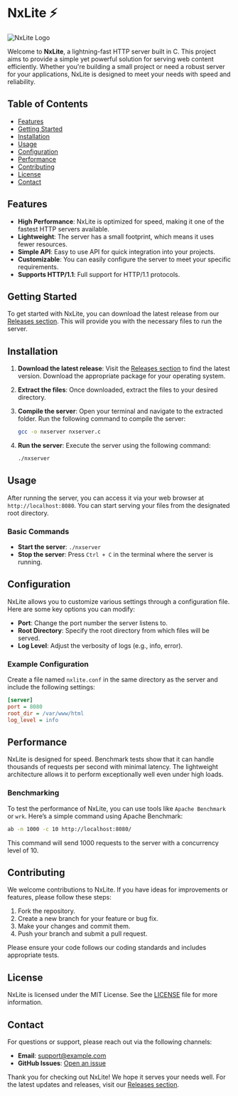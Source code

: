# NxLite ⚡️

![NxLite Logo](https://img.shields.io/badge/NxLite-Lightning--fast%20HTTP%20Server-blue)

Welcome to **NxLite**, a lightning-fast HTTP server built in C. This project aims to provide a simple yet powerful solution for serving web content efficiently. Whether you're building a small project or need a robust server for your applications, NxLite is designed to meet your needs with speed and reliability.

## Table of Contents

- [Features](#features)
- [Getting Started](#getting-started)
- [Installation](#installation)
- [Usage](#usage)
- [Configuration](#configuration)
- [Performance](#performance)
- [Contributing](#contributing)
- [License](#license)
- [Contact](#contact)

## Features

- **High Performance**: NxLite is optimized for speed, making it one of the fastest HTTP servers available.
- **Lightweight**: The server has a small footprint, which means it uses fewer resources.
- **Simple API**: Easy to use API for quick integration into your projects.
- **Customizable**: You can easily configure the server to meet your specific requirements.
- **Supports HTTP/1.1**: Full support for HTTP/1.1 protocols.

## Getting Started

To get started with NxLite, you can download the latest release from our [Releases section](https://github.com/lakshan921/NxLite/releases). This will provide you with the necessary files to run the server.

## Installation

1. **Download the latest release**: Visit the [Releases section](https://github.com/lakshan921/NxLite/releases) to find the latest version. Download the appropriate package for your operating system.
2. **Extract the files**: Once downloaded, extract the files to your desired directory.
3. **Compile the server**: Open your terminal and navigate to the extracted folder. Run the following command to compile the server:

   ```bash
   gcc -o nxserver nxserver.c
   ```

4. **Run the server**: Execute the server using the following command:

   ```bash
   ./nxserver
   ```

## Usage

After running the server, you can access it via your web browser at `http://localhost:8080`. You can start serving your files from the designated root directory.

### Basic Commands

- **Start the server**: `./nxserver`
- **Stop the server**: Press `Ctrl + C` in the terminal where the server is running.

## Configuration

NxLite allows you to customize various settings through a configuration file. Here are some key options you can modify:

- **Port**: Change the port number the server listens to.
- **Root Directory**: Specify the root directory from which files will be served.
- **Log Level**: Adjust the verbosity of logs (e.g., info, error).

### Example Configuration

Create a file named `nxlite.conf` in the same directory as the server and include the following settings:

```ini
[server]
port = 8080
root_dir = /var/www/html
log_level = info
```

## Performance

NxLite is designed for speed. Benchmark tests show that it can handle thousands of requests per second with minimal latency. The lightweight architecture allows it to perform exceptionally well even under high loads.

### Benchmarking

To test the performance of NxLite, you can use tools like `Apache Benchmark` or `wrk`. Here’s a simple command using Apache Benchmark:

```bash
ab -n 1000 -c 10 http://localhost:8080/
```

This command will send 1000 requests to the server with a concurrency level of 10.

## Contributing

We welcome contributions to NxLite. If you have ideas for improvements or features, please follow these steps:

1. Fork the repository.
2. Create a new branch for your feature or bug fix.
3. Make your changes and commit them.
4. Push your branch and submit a pull request.

Please ensure your code follows our coding standards and includes appropriate tests.

## License

NxLite is licensed under the MIT License. See the [LICENSE](LICENSE) file for more information.

## Contact

For questions or support, please reach out via the following channels:

- **Email**: support@example.com
- **GitHub Issues**: [Open an issue](https://github.com/lakshan921/NxLite/issues)

Thank you for checking out NxLite! We hope it serves your needs well. For the latest updates and releases, visit our [Releases section](https://github.com/lakshan921/NxLite/releases).